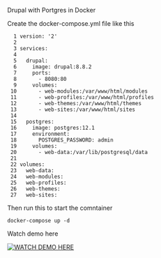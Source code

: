 Drupal with Portgres in Docker

Create the docker-compose.yml file like this

```
  1 version: '2'
  2 
  3 services:
  4 
  5   drupal:
  6     image: drupal:8.8.2
  7     ports:
  8       - 8080:80
  9     volumes:
 10       - web-modules:/var/www/html/modules
 11       - web-profiles:/var/www/html/profiles
 12       - web-themes:/var/www/html/themes
 13       - web-sites:/var/www/html/sites
 14 
 15   postgres:
 16     image: postgres:12.1
 17     environment:
 18       POSTGRES_PASSWORD: admin
 19     volumes:
 20       - web-data:/var/lib/postgresql/data
 21 
 22 volumes:
 23   web-data:
 24   web-modules:
 25   web-profiles:
 26   web-themes:
 27   web-sites:
```

Then run this to start the comntainer
```
docker-compose up -d
```

Watch demo here

[![WATCH DEMO HERE](https://i9.ytimg.com/vi/KYgojRVmCf0/hqdefault.jpg?sqp=CNiRq_oF&rs=AOn4CLBUd0HGF8wb1Q8ty4wt-JijRSFz4A)](https://youtu.be/KYgojRVmCf0)

